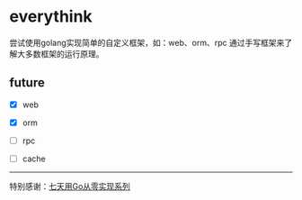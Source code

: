 # everythink
尝试使用golang实现简单的自定义框架，如：web、orm、rpc
通过手写框架来了解大多数框架的运行原理。

## future 
- [x] web
- [x] orm
- [ ] rpc
- [ ] cache


---
特别感谢：[七天用Go从零实现系列](https://geektutu.com/post/gee.html)
